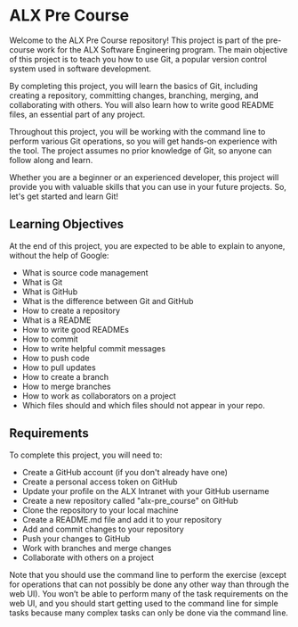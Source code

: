 # ALX Pre Course
Welcome to the ALX Pre Course repository! This project is part of the pre-course work for the ALX Software Engineering program. The main objective of this project is to teach you how to use Git, a popular version control system used in software development.

By completing this project, you will learn the basics of Git, including creating a repository, committing changes, branching, merging, and collaborating with others. You will also learn how to write good README files, an essential part of any project.

Throughout this project, you will be working with the command line to perform various Git operations, so you will get hands-on experience with the tool. The project assumes no prior knowledge of Git, so anyone can follow along and learn.

Whether you are a beginner or an experienced developer, this project will provide you with valuable skills that you can use in your future projects. So, let's get started and learn Git!


## Learning Objectives
At the end of this project, you are expected to be able to explain to anyone, without the help of Google:

* What is source code management
* What is Git
* What is GitHub
* What is the difference between Git and GitHub
* How to create a repository
* What is a README
* How to write good READMEs
* How to commit
* How to write helpful commit messages
* How to push code
* How to pull updates
* How to create a branch
* How to merge branches
* How to work as collaborators on a project
* Which files should and which files should not appear in your repo.

## Requirements
To complete this project, you will need to:

* Create a GitHub account (if you don't already have one)
* Create a personal access token on GitHub
* Update your profile on the ALX Intranet with your GitHub username
* Create a new repository called "alx-pre_course" on GitHub
* Clone the repository to your local machine
* Create a README.md file and add it to your repository
* Add and commit changes to your repository
* Push your changes to GitHub
* Work with branches and merge changes
* Collaborate with others on a project

Note that you should use the command line to perform the exercise (except for operations that can not possibly be done any other way than through the web UI). You won’t be able to perform many of the task requirements on the web UI, and you should start getting used to the command line for simple tasks because many complex tasks can only be done via the command line.

